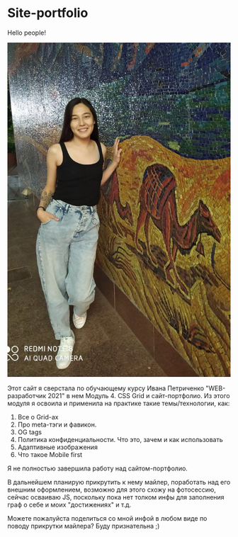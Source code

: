 # Site-portfolio

Hello people!

![site-portfolio](https://github.com/Sati-prog/19_Site-portfolio/blob/main/src/img/second_photo.JPG)

Этот сайт я сверстала по обучающему курсу Ивана Петриченко "WEB-разработчик 2021"
в нем Модуль 4. CSS Grid и сайт-портфолио. Из этого модуля я освоила и применила на практике
такие темы/технологии, как:

1) Все о Grid-ах
2) Про meta-тэги и фавикон.
3) OG tags
4) Политика конфиденциальности. Что это, зачем и как использовать
5) Адаптивные изображения
6) Что такое Mobile first

Я не полностью завершила работу над сайтом-портфолио.

В дальнейшем планирую прикрутить к нему майлер, поработать над его внешним оформлением, возможно для
этого схожу на фотосессию, сейчас осваиваю JS, поскольку пока нет толком инфы для заполнения граф о себе и
моих "достижениях" и т.д.

Можете пожалуйста поделиться со мной инфой в любом виде по поводу прикрутки майлера? Буду признательна ;)
